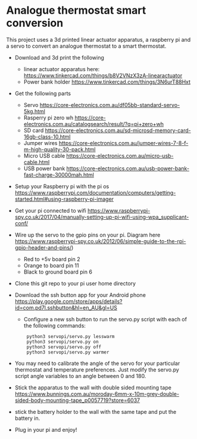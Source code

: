 # Analogue thermostat smart conversion

This project uses a 3d printed linear actuator apparatus, a raspberry pi and a servo to convert an analogue thermostat to a smart thermostat.

- Download and 3d print the following
    - linear actuator apparatus here: https://www.tinkercad.com/things/b8V2VNzX3zA-linearactuator
    - Power bank holder https://www.tinkercad.com/things/3N6urT88Hxt

- Get the following parts
    - Servo https://core-electronics.com.au/df05bb-standard-servo-5kg.html
    - Rasperry pi zero wh https://core-electronics.com.au/catalogsearch/result/?q=pi+zero+wh
    - SD card https://core-electronics.com.au/sd-microsd-memory-card-16gb-class-10.html
    - Jumper wires https://core-electronics.com.au/jumper-wires-7-8-f-m-high-quality-30-pack.html
    - Micro USB cable https://core-electronics.com.au/micro-usb-cable.html
    - USB power bank https://core-electronics.com.au/usb-power-bank-fast-charge-30000mah.html

- Setup your Raspberry pi with the pi os https://www.raspberrypi.com/documentation/computers/getting-started.html#using-raspberry-pi-imager
- Get your pi connected to wifi https://www.raspberrypi-spy.co.uk/2017/04/manually-setting-up-pi-wifi-using-wpa_supplicant-conf/
- Wire up the servo to the gpio pins on your pi. Diagram here https://www.raspberrypi-spy.co.uk/2012/06/simple-guide-to-the-rpi-gpio-header-and-pins/)
    - Red to +5v board pin 2
    - Orange to board pin 11
    - Black to ground board pin 6
- Clone this git repo to your pi user home directory
- Download the ssh button app for your Android phone https://play.google.com/store/apps/details?id=com.pd7l.sshbutton&hl=en_AU&gl=US
    - Configure a new ssh button to run the servo.py script with each of the following commands:
        ``` ssh
         python3 servopi/servo.py lesswarm
         python3 servopi/servo.py on
         python3 servopi/servo.py off
         python3 servopi/servo.py warmer
        ```
- You may need to calibrate the angle of the servo for your particular thermostat and temperature preferences. Just modify the servo.py script angle variables to an angle between 0 and 180.
- Stick the apparatus to the wall with double sided mounting tape https://www.bunnings.com.au/moroday-6mm-x-10m-grey-double-sided-body-mounting-tape_p0057719?store=6037
- stick the battery holder to the wall with the same tape and put the battery in.
- Plug in your pi and enjoy!